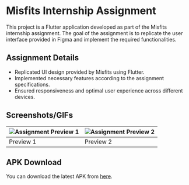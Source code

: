 # Misfits Internship Assignment

This project is a Flutter application developed as part of the Misfits internship assignment. The goal of the assignment is to replicate the user interface provided in Figma and implement the required functionalities.

## Assignment Details

- Replicated UI design provided by Misfits using Flutter.
- Implemented necessary features according to the assignment specifications.
- Ensured responsiveness and optimal user experience across different devices.

## Screenshots/GIFs

| ![Assignment Preview 1](./screenshots/preview1.gif) | ![Assignment Preview 2](./screenshots/preview2.gif) |
|-----------------------------------------------------|-----------------------------------------------------|
| Preview 1                                           | Preview 2                                           |

## APK Download

You can download the latest APK from [here]((https://drive.google.com/drive/folders/1e1G4VQNnA8pxzhomqhf1z-FKNZINo0CZ?usp=drive_link)).


